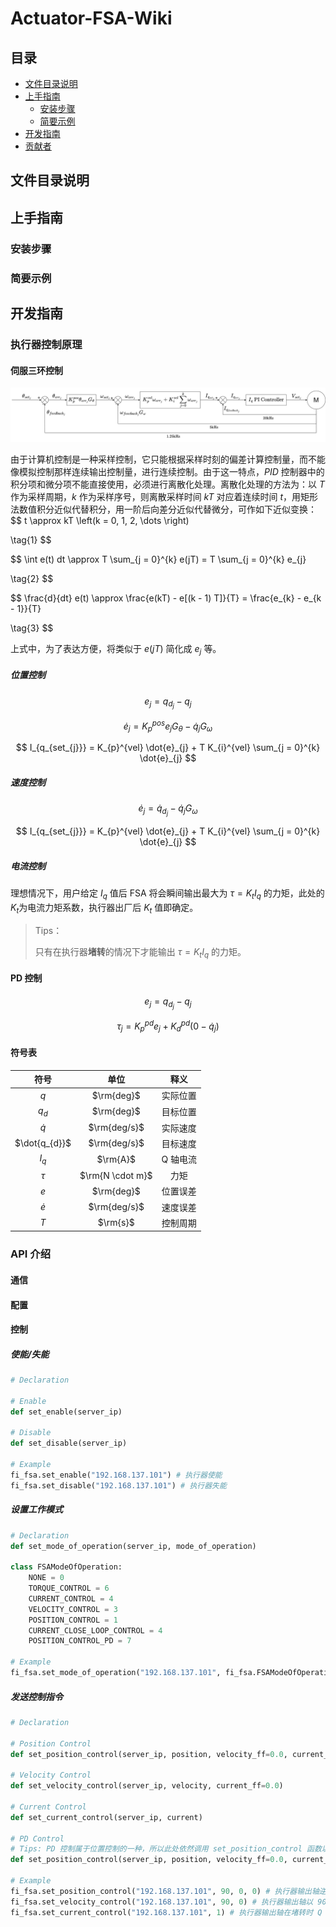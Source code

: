 # Actuator-FSA-Wiki

## 目录

- [文件目录说明](#文件目录说明)
- [上手指南](#上手指南)
  - [安装步骤](#安装步骤)
  - [简要示例](#简要示例)
- [开发指南](#开发指南)
- [贡献者](#贡献者)

## 文件目录说明

## 上手指南

### 安装步骤

### 简要示例

## 开发指南

### 执行器控制原理

#### 伺服三环控制

![FSA控制框图](./doc/images/FSA%E6%8E%A7%E5%88%B6%E6%A1%86%E5%9B%BE.svg)

由于计算机控制是一种采样控制，它只能根据采样时刻的偏差计算控制量，而不能像模拟控制那样连续输出控制量，进行连续控制。由于这一特点，$PID$ 控制器中的积分项和微分项不能直接使用，必须进行离散化处理。离散化处理的方法为：以 $T$ 作为采样周期，$k$ 作为采样序号，则离散采样时间 $kT$ 对应着连续时间 $t$​，用矩形法数值积分近似代替积分，用一阶后向差分近似代替微分，可作如下近似变换：
$$
t \approx kT \left(k = 0, 1, 2, \dots \right)

\tag{1}
$$

$$
\int e(t) dt \approx T \sum_{j = 0}^{k} e(jT) = T \sum_{j = 0}^{k} e_{j}

\tag{2}
$$

$$
\frac{d}{dt} e(t) \approx \frac{e(kT) - e[(k - 1) T]}{T} = \frac{e_{k} - e_{k - 1}}{T}

\tag{3}
$$

上式中，为了表达方便，将类似于 $e(jT)$ 简化成 $e_{j}$​ 等。

##### 位置控制

$$
e_{j} = q_{d_{j}} - q_{j}
$$

$$
\dot{e}_{j} = K_{p}^{pos} e_{j} G_{\theta} - \dot{q}_{j} G_{\omega}
$$

$$
I_{q_{set_{j}}} = K_{p}^{vel} \dot{e}_{j} + T K_{i}^{vel} \sum_{j = 0}^{k} \dot{e}_{j}
$$

##### 速度控制

$$
\dot{e}_{j} = \dot{q}_{d_{j}} - \dot{q}_{j} G_{\omega}
$$

$$
I_{q_{set_{j}}} = K_{p}^{vel} \dot{e}_{j} + T K_{i}^{vel} \sum_{j = 0}^{k} \dot{e}_{j}
$$

##### 电流控制

理想情况下，用户给定 $I_{q}$ 值后 FSA 将会瞬间输出最大为 $\tau = K_{t} I_{q}$ 的力矩，此处的 $K_{t}$​ 为电流力矩系数，执行器出厂后 $K_{t}$ 值即确定。

> Tips：
>
> 只有在执行器**堵转**的情况下才能输出 $\tau = K_{t} I_{q}$ 的力矩。

#### PD 控制

$$
e_{j} = q_{d_{j}} - q_{j}
$$

$$
\tau_{j} = K_{p}^{pd} e_{j} + K_{d}^{pd} \left(0 - \dot{q}_{j} \right)
$$

#### 符号表

|     符号      |       单位       |   释义   |
| :-----------: | :--------------: | :------: |
|      $q$      |    $\rm{deg}$    | 实际位置 |
|    $q_{d}$    |    $\rm{deg}$    | 目标位置 |
|   $\dot{q}$   |   $\rm{deg/s}$   | 实际速度 |
| $\dot{q_{d}}$ |   $\rm{deg/s}$   | 目标速度 |
|    $I_{q}$    |     $\rm{A}$     | Q 轴电流 |
|    $\tau$     | $\rm{N \cdot m}$ |   力矩   |
|      $e$      |    $\rm{deg}$    | 位置误差 |
|   $\dot{e}$   |   $\rm{deg/s}$   | 速度误差 |
|      $T$      |     $\rm{s}$     | 控制周期 |



### API 介绍

#### 通信



#### 配置



#### 控制

##### 使能/失能

```python
# Declaration

# Enable
def set_enable(server_ip)

# Disable
def set_disable(server_ip)

# Example
fi_fsa.set_enable("192.168.137.101") # 执行器使能
fi_fsa.set_disable("192.168.137.101") # 执行器失能
```

##### 设置工作模式

```python
# Declaration
def set_mode_of_operation(server_ip, mode_of_operation)

class FSAModeOfOperation:
    NONE = 0
    TORQUE_CONTROL = 6
    CURRENT_CONTROL = 4
    VELOCITY_CONTROL = 3
    POSITION_CONTROL = 1
    CURRENT_CLOSE_LOOP_CONTROL = 4
    POSITION_CONTROL_PD = 7

# Example
fi_fsa.set_mode_of_operation("192.168.137.101", fi_fsa.FSAModeOfOperation.VELOCITY_CONTROL)
```

##### 发送控制指令

```python
# Declaration

# Position Control
def set_position_control(server_ip, position, velocity_ff=0.0, current_ff=0.0)

# Velocity Control
def set_velocity_control(server_ip, velocity, current_ff=0.0)

# Current Control
def set_current_control(server_ip, current)

# PD Control
# Tips: PD 控制属于位置控制的一种，所以此处依然调用 set_position_control 函数以设定目标位置
def set_position_control(server_ip, position, velocity_ff=0.0, current_ff=0.0)

# Example
fi_fsa.set_position_control("192.168.137.101", 90, 0, 0) # 执行器输出轴逆时针旋转 90 度
fi_fsa.set_velocity_control("192.168.137.101", 90, 0) # 执行器输出轴以 90 度每秒的速度逆时针旋转
fi_fsa.set_current_control("192.168.137.101", 1) # 执行器输出轴在堵转时 Q 轴电流为 1 安培
```

